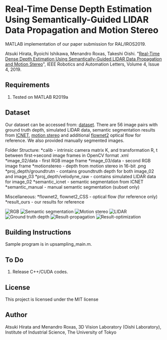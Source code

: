 # Real-Time Dense Depth Estimation Using Semantically-Guided LIDAR Data Propagation and Motion Stereo

MATLAB implementation of our paper submission for RAL/IROS2019.

Atsuki Hirata, Ryoichi Ishikawa, Menandro Roxas, Takeshi Oishi. "[Real-Time Dense Depth Estimation Using Semantically-Guided LIDAR Data Propagation and Motion Stereo](https://ieeexplore.ieee.org/document/8756107)", IEEE Robotics and Automation Letters, Volume 4, Issue 4, 2019.

## Requirements
1. Tested on MATLAB R2019a

## Dataset
Our dataset can be accessed from: [dataset](http://b2.cvl.iis.u-tokyo.ac.jp/~roxas/data_iros2019_open.zip). There are 56 image pairs with ground truth depth, simulated LIDAR data, semantic segmentation results from [ICNET](https://github.com/hellochick/ICNet-tensorflow), [motion stereo](https://github.com/menandro/Reconflow) and additional [flownet2](https://github.com/lmb-freiburg/flownet2) optical flow for reference. We also provided manually segmented images.

Folder Structure:
*calib - intrinsic camera matrix K, and transformation R, t between first->second image frames in OpenCV format .xml 
*image_02/data - first RGB image frame
*image_03/data - second RGB image frame
*motionstereo - depth from motion stereo in 16-bit .png
*proj_depth/groundtrutn - contains groundtruth depth for both image_02 and image_03 
*proj_depth/velodyne_raw - contains simulated LIDAR data for image_02
*semantic_icnet - semantic segmentation from ICNET
*semantic_manual - manual semantic segmentation (subset only)

Miscellaneous:
*flownet2, flownet2_CSS - optical flow (for reference only)
*result_ours - our results for reference

![RGB](http://b2.cvl.iis.u-tokyo.ac.jp/~roxas/image.png)
![Semantic segmentation](http://b2.cvl.iis.u-tokyo.ac.jp/~roxas/semantic.png)
![Motion stereo](http://b2.cvl.iis.u-tokyo.ac.jp/~roxas/motionstereo.png)
![LIDAR](http://b2.cvl.iis.u-tokyo.ac.jp/~roxas/lidar.png)
![Ground truth depth](http://b2.cvl.iis.u-tokyo.ac.jp/~roxas/gtdepth.png)
![Result-propagation](http://b2.cvl.iis.u-tokyo.ac.jp/~roxas/propagation.png)
![Result-optimization](http://b2.cvl.iis.u-tokyo.ac.jp/~roxas/optimization.png)

## Building Instructions
Sample program is in upsampling_main.m.

## To Do
1. Release C++/CUDA codes.

## License
This project is licensed under the MIT license

## Author
Atsuki Hirata and Menandro Roxas, 3D Vision Laboratory (Oishi Laboratory), Institute of Industrial Science, The University of Tokyo


